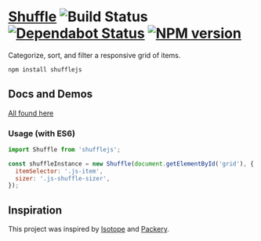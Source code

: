 # [Shuffle][homepage] ![Build Status][actions-img] [![Dependabot Status][dependabot-img]][dependabot-url] [![NPM version][npm-img]][npm-url]

Categorize, sort, and filter a responsive grid of items.

```bash
npm install shufflejs
```

## Docs and Demos

[All found here][homepage]

### Usage (with ES6)

```js
import Shuffle from 'shufflejs';

const shuffleInstance = new Shuffle(document.getElementById('grid'), {
  itemSelector: '.js-item',
  sizer: '.js-shuffle-sizer',
});
```

## Inspiration

This project was inspired by [Isotope](http://isotope.metafizzy.co/) and [Packery](http://packery.metafizzy.co/).

[homepage]: https://vestride.github.io/Shuffle/
[actions-img]: https://github.com/Vestride/Shuffle/actions/workflows/build.yml/badge.svg?branch=main
[npm-url]: https://www.npmjs.com/package/shufflejs
[npm-img]: https://img.shields.io/npm/v/shufflejs.svg
[dependabot-url]: https://docs.github.com/en/code-security/supply-chain-security/managing-vulnerabilities-in-your-projects-dependencies/configuring-dependabot-security-updates
[dependabot-img]: https://img.shields.io/badge/Dependabot-enabled-blue.svg
